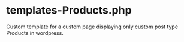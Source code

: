 # templates-Products.php
Custom template for a custom page displaying only custom post type Products in wordpress.
